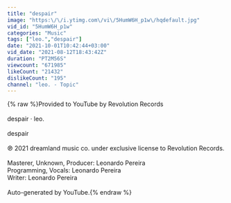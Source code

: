 ```yaml
---
title: "despair"
image: "https:\/\/i.ytimg.com\/vi\/5HumW6H_p1w\/hqdefault.jpg"
vid_id: "5HumW6H_p1w"
categories: "Music"
tags: ["leo.","despair"]
date: "2021-10-01T10:42:44+03:00"
vid_date: "2021-08-12T18:43:42Z"
duration: "PT2M56S"
viewcount: "671985"
likeCount: "21432"
dislikeCount: "195"
channel: "leo. - Topic"
---
```

{% raw %}Provided to YouTube by Revolution Records<br /><br />despair · leo.<br /><br />despair<br /><br />℗ 2021 dreamland music co. under exclusive license to Revolution Records.<br /><br />Masterer, Unknown, Producer: Leonardo Pereira<br />Programming, Vocals: Leonardo Pereira<br />Writer: Leonardo Pereira<br /><br />Auto-generated by YouTube.{% endraw %}
